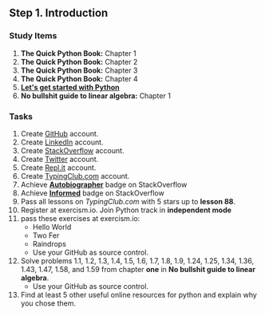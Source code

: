 ## Step 1. Introduction

### Study Items

  1.  **The Quick Python Book:** Chapter 1
  2.  **The Quick Python Book:** Chapter 2
  3.  **The Quick Python Book:** Chapter 3
  4.  **The Quick Python Book:** Chapter 4
  5. **[Let's get started with Python](https://github.com/mrhajbabaei/get-started-with-python)**
  6. **No bullshit guide to linear algebra:** Chapter 1


### Tasks

  1. Create [GitHub](https://github.com) account.
  2. Create [LinkedIn](https://www.linkedin.com) account.
  3. Create [StackOverflow](https://stackoverflow.com) account.
  4. Create [Twitter](https://twitter.com) account.
  5. Create [Repl.it](https://repl.it/) account.
  6. Create [TypingClub.com](https://www.typingclub.com) account.
  7. Achieve [**Autobiographer**](https://stackoverflow.com/help/badges/9/autobiographer) badge on StackOverflow
  8. Achieve [**Informed**](https://stackoverflow.com/help/badges/2600/informed) badge on StackOverflow
  9. Pass all lessons on *TypingClub.com* with 5 stars up to **lesson 88**.
  10. Register at exercism.io. Join Python track in **independent mode**
  11. pass these exercises at exercism.io:
      -   Hello World
      -   Two Fer
      -   Raindrops
      - Use your GitHub as source control.
  11. Solve problems 1.1, 1.2, 1.3, 1.4, 1.5, 1.6, 1.7, 1.8, 1.9, 1.24, 1.25, 1.34, 1.36, 1.43, 1.47, 1.58, and 1.59 from chapter **one** in **No bullshit guide to linear algebra**.
      - Use your GitHub as source control.
  12. Find at least 5 other useful online resources for python and explain why you chose them.
